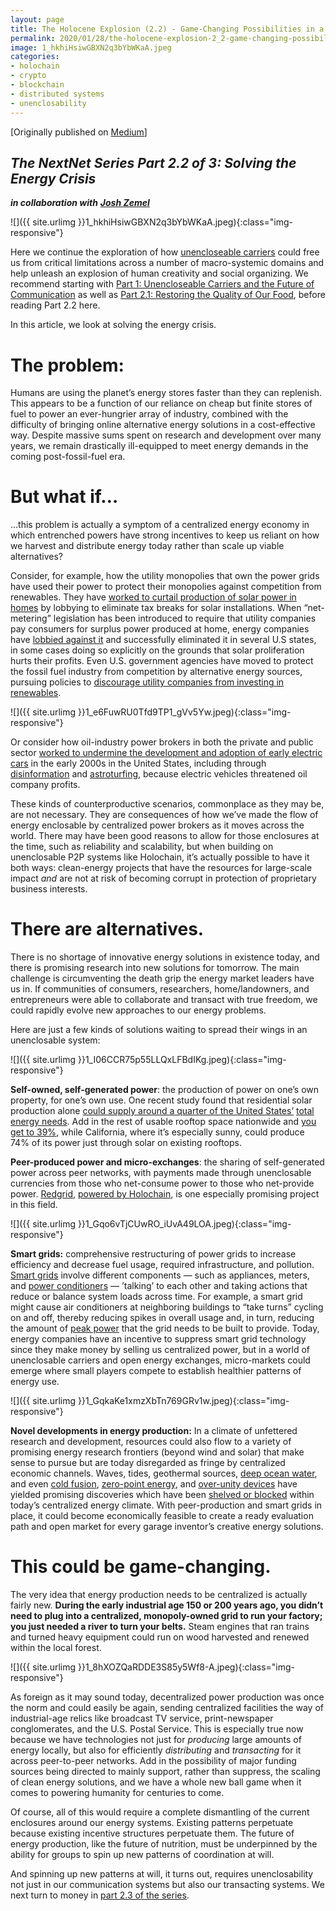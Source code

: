 ```yaml
---
layout: page
title: The Holocene Explosion (2.2) - Game-Changing Possibilities in a World of Unenclosable Carriers
permalink: 2020/01/28/the-holocene-explosion-2_2-game-changing-possibilities-in-a-world-of-unenclosable-carriers
image: 1_hkhiHsiwGBXN2q3bYbWKaA.jpeg
categories:
- holochain
- crypto
- blockchain
- distributed systems
- unenclosability
---
```

[Originally published on [Medium](https://medium.com/holochain/the-holocene-explosion-2-2-game-changing-possibilities-in-a-world-of-unenclosable-carriers-a63efa3cd2a3)]

_The NextNet Series Part 2.2 of 3: Solving the Energy Crisis_
-----------------------------------------------------------

**_in collaboration with_** [**_Josh Zemel_**](https://medium.com/@joshmzemel)

![]({{ site.urlimg }}1_hkhiHsiwGBXN2q3bYbWKaA.jpeg){:class="img-responsive"}

Here we continue the exploration of how [unencloseable carriers](https://www.artbrock.com/2019/12/19/unenclosable-carriers-and-the-future-of-communication) could free us from critical limitations across a number of macro-systemic domains and help unleash an explosion of human creativity and social organizing. We recommend starting with [Part 1: Unencloseable Carriers and the Future of Communication](https://www.artbrock.com/2019/12/19/unenclosable-carriers-and-the-future-of-communication) as well as [Part 2.1: Restoring the Quality of Our Food](https://www.artbrock.com/2020/01/15/the-holocene-explosion-2_1-game-changing-possibilities-in-a-world-of-unenclosable-carriers), before reading Part 2.2 here.

In this article, we look at solving the energy crisis.

The problem:
============

Humans are using the planet’s energy stores faster than they can replenish. This appears to be a function of our reliance on cheap but finite stores of fuel to power an ever-hungrier array of industry, combined with the difficulty of bringing online alternative energy solutions in a cost-effective way. Despite massive sums spent on research and development over many years, we remain drastically ill-equipped to meet energy demands in the coming post-fossil-fuel era.

But what if…
============

…this problem is actually a symptom of a centralized energy economy in which entrenched powers have strong incentives to keep us reliant on how we harvest and distribute energy today rather than scale up viable alternatives?

Consider, for example, how the utility monopolies that own the power grids have used their power to protect their monopolies against competition from renewables. They have [worked to curtail production of solar power in homes](https://www.nytimes.com/2017/07/08/climate/rooftop-solar-panels-tax-credits-utility-companies-lobbying.html?_r=0) by lobbying to eliminate tax breaks for solar installations. When “net-metering” legislation has been introduced to require that utility companies pay consumers for surplus power produced at home, energy companies have [lobbied against it](https://www.businessinsider.com/utility-companies-lobbying-campaigns-solar-2017-7) and successfully eliminated it in several U.S states, in some cases doing so explicitly on the grounds that solar proliferation hurts their profits. Even U.S. government agencies have moved to protect the fossil fuel industry from competition by alternative energy sources, pursuing policies to [discourage utility companies from investing in renewables](https://www.nytimes.com/2017/05/30/business/energy-environment/wind-power-base-load.html?rref=collection%2Fbyline%2Fdiane-cardwell&action=click&contentCollection=undefined&region=stream&module=inline&version=latest&contentPlacement=5&pgtype=collection).

![]({{ site.urlimg }}1_e6FuwRU0Tfd9TP1_gVv5Yw.jpeg){:class="img-responsive"}

Or consider how oil-industry power brokers in both the private and public sector [worked to undermine the development and adoption of early electric cars](https://en.wikipedia.org/wiki/Who_Killed_the_Electric_Car%3F#Oil_companies) in the early 2000s in the United States, including through [disinformation](https://en.wikipedia.org/wiki/Disinformation) and [astroturfing](https://en.wikipedia.org/wiki/Astroturfing), because electric vehicles threatened oil company profits.

These kinds of counterproductive scenarios, commonplace as they may be, are not necessary. They are consequences of how we’ve made the flow of energy enclosable by centralized power brokers as it moves across the world. There may have been good reasons to allow for those enclosures at the time, such as reliability and scalability, but when building on unenclosable P2P systems like Holochain, it’s actually possible to have it both ways: clean-energy projects that have the resources for large-scale impact _and_ are not at risk of becoming corrupt in protection of proprietary business interests.

There are alternatives.
=======================

There is no shortage of innovative energy solutions in existence today, and there is promising research into new solutions for tomorrow. The main challenge is circumventing the death grip the energy market leaders have us in. If communities of consumers, researchers, home/landowners, and entrepreneurs were able to collaborate and transact with true freedom, we could rapidly evolve new approaches to our energy problems.

Here are just a few kinds of solutions waiting to spread their wings in an unenclosable system:

![]({{ site.urlimg }}1_I06CCR75p55LLQxLFBdIKg.jpeg){:class="img-responsive"}

**Self-owned, self-generated power**: the production of power on one’s own property, for one’s own use. One recent study found that residential solar production alone [could supply around a quarter of the United States’](https://www.nrel.gov/docs/fy18osti/70901.pdf) [total energy needs](https://en.wikipedia.org/wiki/Electricity_sector_of_the_United_States#Electricity_consumption). Add in the rest of usable rooftop space nationwide and [you get to 39%](http://www.nrel.gov/docs/fy16osti/65298.pdf), while California, where it’s especially sunny, could produce 74% of its power just through solar on existing rooftops.

**Peer-produced power and micro-exchanges**: the sharing of self-generated power across peer networks, with payments made through unenclosable currencies from those who net-consume power to those who net-provide power. [Redgrid](https://redgrid.io/), [powered by Holochain](https://holo.host/project/redgrid/), is one especially promising project in this field.

![]({{ site.urlimg }}1_Gqo6vTjCUwRO_iUvA49LOA.jpeg){:class="img-responsive"}

**Smart grids:** comprehensive restructuring of power grids to increase efficiency and decrease fuel usage, required infrastructure, and pollution. [Smart grids](https://en.wikipedia.org/wiki/Smart_grid#Load_adjustment/Load_balancing) involve different components — such as appliances, meters, and [power conditioners](https://en.wikipedia.org/wiki/Power_conditioner) — ’talking’ to each other and taking actions that reduce or balance system loads across time. For example, a smart grid might cause air conditioners at neighboring buildings to “take turns” cycling on and off, thereby reducing spikes in overall usage and, in turn, reducing the amount of [peak power](https://en.wikipedia.org/wiki/Peak_demand) that the grid needs to be built to provide. Today, energy companies have an incentive to suppress smart grid technology since they make money by selling us centralized power, but in a world of unenclosable carriers and open energy exchanges, micro-markets could emerge where small players compete to establish healthier patterns of energy use.

![]({{ site.urlimg }}1_GqkaKe1xmzXbTn769GRv1w.jpeg){:class="img-responsive"}

**Novel developments in energy production:** In a climate of unfettered research and development, resources could also flow to a variety of promising energy research frontiers (beyond wind and solar) that make sense to pursue but are today disregarded as fringe by centralized economic channels. Waves, tides, geothermal sources, [deep ocean water](https://www.scientificamerican.com/article/hawaii-first-to-harness-deep-ocean-temperatures-for-power/), and even [cold fusion](https://en.wikipedia.org/wiki/Cold_fusion), [zero-point energy](https://en.wikipedia.org/wiki/Zero-point_energy), and [over-unity devices](https://topmagneticgenerator.com/mit-experiments-with-overunity/) have yielded promising discoveries which have been [shelved or blocked](https://en.wikipedia.org/wiki/Patent_encumbrance_of_large_automotive_NiMH_batteries) within today’s centralized energy climate. With peer-production and smart grids in place, it could become economically feasible to create a ready evaluation path and open market for every garage inventor’s creative energy solutions.

This could be game-changing.
============================

The very idea that energy production needs to be centralized is actually fairly new. **During the early industrial age 150 or 200 years ago, you didn’t need to plug into a centralized, monopoly-owned grid to run your factory; you just needed a river to turn your belts.** Steam engines that ran trains and turned heavy equipment could run on wood harvested and renewed within the local forest.

![]({{ site.urlimg }}1_8hXOZQaRDDE3S85y5Wf8-A.jpeg){:class="img-responsive"}

As foreign as it may sound today, decentralized power production was once the norm and could easily be again, sending centralized facilities the way of industrial-age relics like broadcast TV service, print-newspaper conglomerates, and the U.S. Postal Service. This is especially true now because we have technologies not just for _producing_ large amounts of energy locally, but also for efficiently _distributing_ and _transacting_ for it across peer-to-peer networks. Add in the possibility of major funding sources being directed to mainly support, rather than suppress, the scaling of clean energy solutions, and we have a whole new ball game when it comes to powering humanity for centuries to come.

Of course, all of this would require a complete dismantling of the current enclosures around our energy systems. Existing patterns perpetuate because existing incentive structures perpetuate them. The future of energy production, like the future of nutrition, must be underpinned by the ability for groups to spin up new patterns of coordination at will.

And spinning up new patterns at will, it turns out, requires unenclosability not just in our communication systems but also our transacting systems. We next turn to money in [part 2.3 of the series](https://www.artbrock.com/2020/02/28/the-holocene-explosion-2_3-game-changing-possibilities-in-a-world-of-unenclosable-carriers).